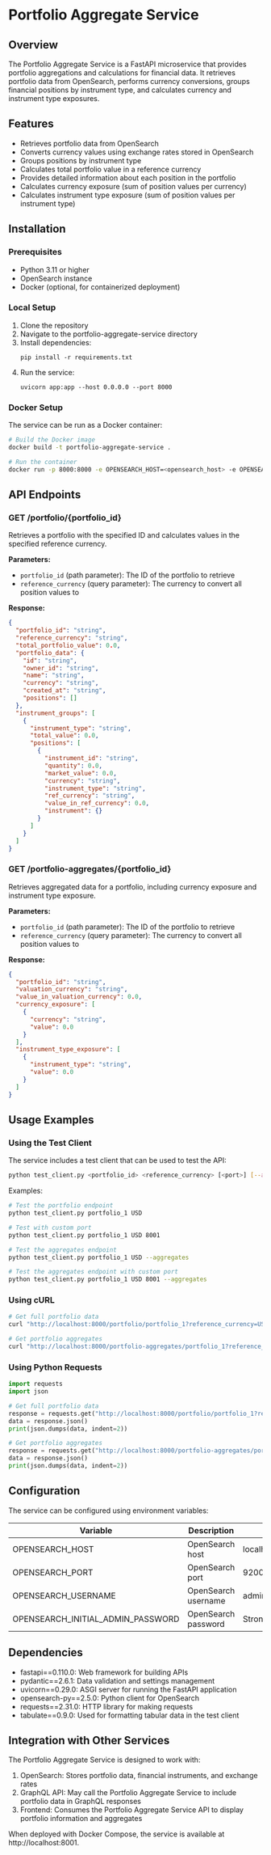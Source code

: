 # Portfolio Aggregate Service

## Overview

The Portfolio Aggregate Service is a FastAPI microservice that provides portfolio aggregations and calculations for financial data. It retrieves portfolio data from OpenSearch, performs currency conversions, groups financial positions by instrument type, and calculates currency and instrument type exposures.

## Features

- Retrieves portfolio data from OpenSearch
- Converts currency values using exchange rates stored in OpenSearch
- Groups positions by instrument type
- Calculates total portfolio value in a reference currency
- Provides detailed information about each position in the portfolio
- Calculates currency exposure (sum of position values per currency)
- Calculates instrument type exposure (sum of position values per instrument type)

## Installation

### Prerequisites

- Python 3.11 or higher
- OpenSearch instance
- Docker (optional, for containerized deployment)

### Local Setup

1. Clone the repository
2. Navigate to the portfolio-aggregate-service directory
3. Install dependencies:
   ```
   pip install -r requirements.txt
   ```
4. Run the service:
   ```
   uvicorn app:app --host 0.0.0.0 --port 8000
   ```

### Docker Setup

The service can be run as a Docker container:

```bash
# Build the Docker image
docker build -t portfolio-aggregate-service .

# Run the container
docker run -p 8000:8000 -e OPENSEARCH_HOST=<opensearch_host> -e OPENSEARCH_PORT=<opensearch_port> portfolio-aggregate-service
```

## API Endpoints

### GET /portfolio/{portfolio_id}

Retrieves a portfolio with the specified ID and calculates values in the specified reference currency.

**Parameters:**
- `portfolio_id` (path parameter): The ID of the portfolio to retrieve
- `reference_currency` (query parameter): The currency to convert all position values to

**Response:**
```json
{
  "portfolio_id": "string",
  "reference_currency": "string",
  "total_portfolio_value": 0.0,
  "portfolio_data": {
    "id": "string",
    "owner_id": "string",
    "name": "string",
    "currency": "string",
    "created_at": "string",
    "positions": []
  },
  "instrument_groups": [
    {
      "instrument_type": "string",
      "total_value": 0.0,
      "positions": [
        {
          "instrument_id": "string",
          "quantity": 0.0,
          "market_value": 0.0,
          "currency": "string",
          "instrument_type": "string",
          "ref_currency": "string",
          "value_in_ref_currency": 0.0,
          "instrument": {}
        }
      ]
    }
  ]
}
```

### GET /portfolio-aggregates/{portfolio_id}

Retrieves aggregated data for a portfolio, including currency exposure and instrument type exposure.

**Parameters:**
- `portfolio_id` (path parameter): The ID of the portfolio to retrieve
- `reference_currency` (query parameter): The currency to convert all position values to

**Response:**
```json
{
  "portfolio_id": "string",
  "valuation_currency": "string",
  "value_in_valuation_currency": 0.0,
  "currency_exposure": [
    {
      "currency": "string",
      "value": 0.0
    }
  ],
  "instrument_type_exposure": [
    {
      "instrument_type": "string",
      "value": 0.0
    }
  ]
}
```

## Usage Examples

### Using the Test Client

The service includes a test client that can be used to test the API:

```bash
python test_client.py <portfolio_id> <reference_currency> [<port>] [--aggregates]
```

Examples:
```bash
# Test the portfolio endpoint
python test_client.py portfolio_1 USD

# Test with custom port
python test_client.py portfolio_1 USD 8001

# Test the aggregates endpoint
python test_client.py portfolio_1 USD --aggregates

# Test the aggregates endpoint with custom port
python test_client.py portfolio_1 USD 8001 --aggregates
```

### Using cURL

```bash
# Get full portfolio data
curl "http://localhost:8000/portfolio/portfolio_1?reference_currency=USD"

# Get portfolio aggregates
curl "http://localhost:8000/portfolio-aggregates/portfolio_1?reference_currency=USD"
```

### Using Python Requests

```python
import requests
import json

# Get full portfolio data
response = requests.get("http://localhost:8000/portfolio/portfolio_1?reference_currency=USD")
data = response.json()
print(json.dumps(data, indent=2))

# Get portfolio aggregates
response = requests.get("http://localhost:8000/portfolio-aggregates/portfolio_1?reference_currency=USD")
data = response.json()
print(json.dumps(data, indent=2))
```

## Configuration

The service can be configured using environment variables:

| Variable | Description | Default |
|----------|-------------|---------|
| OPENSEARCH_HOST | OpenSearch host | localhost |
| OPENSEARCH_PORT | OpenSearch port | 9200 |
| OPENSEARCH_USERNAME | OpenSearch username | admin |
| OPENSEARCH_INITIAL_ADMIN_PASSWORD | OpenSearch password | StrongP@ssw0rd!123 |

## Dependencies

- fastapi==0.110.0: Web framework for building APIs
- pydantic==2.6.1: Data validation and settings management
- uvicorn==0.29.0: ASGI server for running the FastAPI application
- opensearch-py==2.5.0: Python client for OpenSearch
- requests==2.31.0: HTTP library for making requests
- tabulate==0.9.0: Used for formatting tabular data in the test client

## Integration with Other Services

The Portfolio Aggregate Service is designed to work with:

1. OpenSearch: Stores portfolio data, financial instruments, and exchange rates
2. GraphQL API: May call the Portfolio Aggregate Service to include portfolio data in GraphQL responses
3. Frontend: Consumes the Portfolio Aggregate Service API to display portfolio information and aggregates

When deployed with Docker Compose, the service is available at http://localhost:8001.
